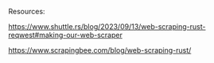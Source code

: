 
Resources:

https://www.shuttle.rs/blog/2023/09/13/web-scraping-rust-reqwest#making-our-web-scraper

https://www.scrapingbee.com/blog/web-scraping-rust/
